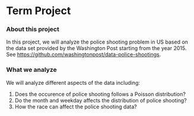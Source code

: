 # Term Project
### About this project
In this project, we will analyze the police shooting problem in US based on the data set provided by the Washington Post starting from the year 2015.
See https://github.com/washingtonpost/data-police-shootings.
### What we analyze
We will analyze different aspects of the data including:
1. Does the occurence of police shooting follows a Poisson distribution?
2. Do the month and weekday affects the distribution of police shooting?
3. How the race can affect the police shooting data?
